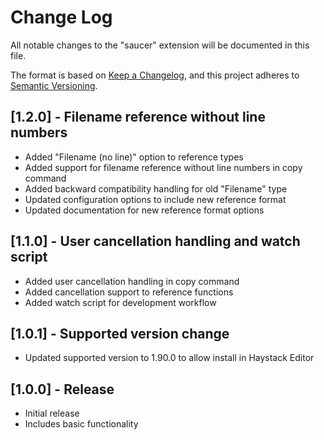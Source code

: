 # Change Log

All notable changes to the "saucer" extension will be documented in this file.

The format is based on [Keep a Changelog](https://keepachangelog.com/en/1.1.0/),
and this project adheres to [Semantic Versioning](https://semver.org/spec/v2.0.0.html).

## [1.2.0] - Filename reference without line numbers

- Added "Filename (no line)" option to reference types
- Added support for filename reference without line numbers in copy command
- Added backward compatibility handling for old "Filename" type
- Updated configuration options to include new reference format
- Updated documentation for new reference format options

## [1.1.0] - User cancellation handling and watch script

- Added user cancellation handling in copy command
- Added cancellation support to reference functions
- Added watch script for development workflow

## [1.0.1] - Supported version change

- Updated supported version to 1.90.0 to allow install in Haystack Editor

## [1.0.0] - Release

- Initial release
- Includes basic functionality
